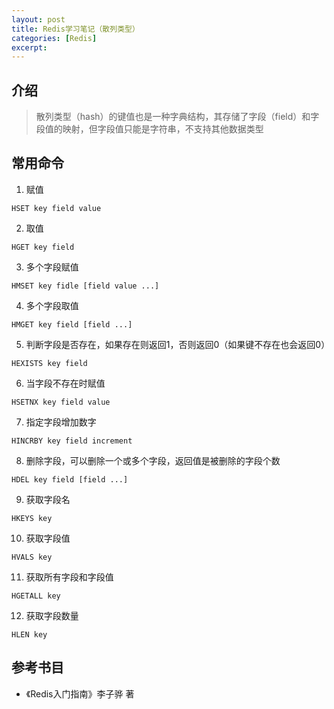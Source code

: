 ```yaml
---
layout: post
title: Redis学习笔记（散列类型）
categories: [Redis]
excerpt: 
---
```


## 介绍
> 散列类型（hash）的键值也是一种字典结构，其存储了字段（field）和字段值的映射，但字段值只能是字符串，不支持其他数据类型

## 常用命令
1. 赋值
```
HSET key field value
```
2. 取值
```
HGET key field
```
3. 多个字段赋值
```
HMSET key fidle [field value ...]
```
4. 多个字段取值
```
HMGET key field [field ...]
```
5. 判断字段是否存在，如果存在则返回1，否则返回0（如果键不存在也会返回0）
```
HEXISTS key field
```
6. 当字段不存在时赋值
```
HSETNX key field value
```
7. 指定字段增加数字
```
HINCRBY key field increment
```
8. 删除字段，可以删除一个或多个字段，返回值是被删除的字段个数
```
HDEL key field [field ...]
```
9. 获取字段名
```
HKEYS key
```
10. 获取字段值
```
HVALS key
```
11. 获取所有字段和字段值
```
HGETALL key
```
12. 获取字段数量
```
HLEN key
```


## 参考书目
- 《Redis入门指南》李子骅 著